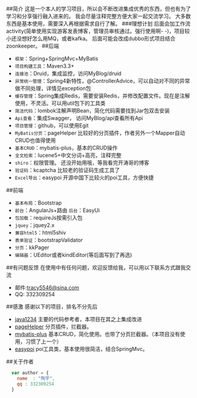 ##简介
这是一个本人的学习项目，所以会不断改进集成优秀的东西，但也有为了学习和分享强行融入进来的。
我会尽量注释完整方便大家一起交流学习。
大多数东西是基本使用，需要深入再根据需求自行了解。
###理想计划
	后面会加工作流activity(简单使用实现游客发表博客，管理员审核通过。强行使用啊- -)，项目较小还没想好怎么用MQ，或者kafka。
	后面可能会改成dubbo形式项目结合zoonkeeper。
##后端
* `框架`：Spring+SpringMvc+MyBatis 
* `项目构建工具`：Maven3.3+
* `连接池`：Druid，集成监控，访问MyBlog/druid
* `异常统一管理`：Spring4新特性，@ControllerAdvice，可以自动对不同的异常做不同处理，详情见exception包
* `缓存管理`：Spring集成Redis，需要安装Redis，并修改配置文件。现在是注解使用，不灵活。可以用util包下的工具类 
* `简洁代码`：lombok注解声明Bean，简化代码需要找到Jar包双击安装
* `Api查看`：集成Swagger， 访问MyBlog/api查看所有Api
* `项目管理`：github，可以使用Egit
* `MyBatis分页`：pageHelper 比较好的分页插件，作者另外一个Mapper自动CRUD也值得使用
* `基本CRUD`：mybatis-plus，基本的CRUD操作
* `全文检索`：lucene5+中文分词+高亮，注释完整
* `shiro`：权限管理。  还没开始用哦，等我看完开涛哥的博客
* `验证码`：kcaptcha 比较老的验证码生成工具了
* `Excel导出`：easypoi 开源中国下比较火的poi工具，方便快捷
 
##前端
* `基本布局`：Bootstrap
* `前台`：AngularJs+路由  `后台`：EasyUi
* `包加载`：requireJs按需引入包
* `jquey`：jquey2.x 
* `兼容html5`：html5shiv
* `表单验证`：bootstrapValidator
* `分页`：kkPager
* `编辑器`：UEditor或者kindEditor(等后面写到了再选)

##有问题反馈
在使用中有任何问题，欢迎反馈给我，可以用以下联系方式跟我交流

* 邮件:tracy5546@sina.com
* QQ: 332309254

##感激
感谢以下的项目，排名不分先后

* [java1234](http://www.java1234.com/)  主要的代码参考者，本项目在其之上集成改进
* [pageHelper](https://github.com/pagehelper/Mybatis-PageHelper)  分页插件，拦截器。
* [mybatis-plus](http://git.oschina.net/juapk/mybatis-plus)  基本CRUD，简化使用。也带了分页拦截器。（本项目没有使用，习惯了上一个）
* [easypoi](http://git.oschina.net/jueyue/easypoi)  poi工具类，基本使用很简洁，结合SpringMvc。

##关于作者

```javascript
  var author = {
    name  : "陶宇",
    qq : 332309254
  }
```